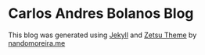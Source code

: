 # Carlos Andres Bolanos Blog

This blog was generated using [Jekyll](http://jekyllrb.com) and [Zetsu Theme](https://github.com/nandomoreirame/zetsu) by [nandomoreira.me](https://nandomoreira.me)

